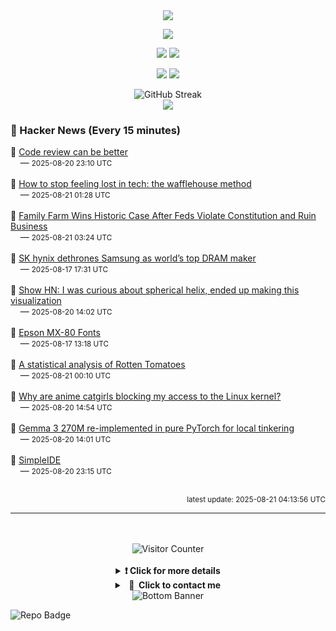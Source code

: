 <div align="center">
  <img src="https://readme-typing-svg.herokuapp.com?font=Fira+Code&weight=600&size=19&duration=3000&pause=1000&color=F7931A&center=true&vCenter=true&width=600&lines=%F0%9F%91%8B+Hi+%2C++I'm+(+Esmaeil+Asadi+%3C%3D%3E+%D8%A7%D8%B3%D9%80%D9%85%D9%80%D8%A7%D8%B9%D9%80%DB%8C%D9%80%D9%84+%D8%A7%D8%B3%D9%80%D8%AF%DB%8C+)"/>
</div>

<p align="center">
  <img src="http://github-profile-summary-cards.vercel.app/api/cards/profile-details?username=Null-Err0r&theme=gruvbox" />
</p>
<p align="center">
  <img src="http://github-profile-summary-cards.vercel.app/api/cards/repos-per-language?username=Null-Err0r&theme=gruvbox" />
  <img src="http://github-profile-summary-cards.vercel.app/api/cards/most-commit-language?username=Null-Err0r&theme=gruvbox" />
</p>
<p align="center">
  <img src="http://github-profile-summary-cards.vercel.app/api/cards/stats?username=Null-Err0r&theme=gruvbox" />
  <img src="http://github-profile-summary-cards.vercel.app/api/cards/productive-time?username=Null-Err0r&theme=gruvbox&utcOffset=8" />
</p>
<div align="center">
  <img src="https://streak-stats.demolab.com/?user=null-err0r&theme=gruvbox" alt="GitHub Streak" />
</div>
<div align="center">
  <img src="https://github-profile-trophy.vercel.app/?username=Null-Err0r&theme=gruvbox&no-frame=true&margin-w=15&margin-h=15&row=2&column=4" />
</div>


### 📰 Hacker News (Every 15 minutes)

<!-- HACKER_NEWS_START -->
🔹 <a href='https://tigerbeetle.com/blog/2025-08-04-code-review-can-be-better/' target='_blank' rel='noopener noreferrer'>Code review can be better</a><br>&nbsp;&nbsp;&nbsp;&nbsp;— <small>2025-08-20 23:10 UTC</small><br><br>
🔹 <a href='https://www.yacinemahdid.com/p/how-to-stop-feeling-lost-in-tech' target='_blank' rel='noopener noreferrer'>How to stop feeling lost in tech: the wafflehouse method</a><br>&nbsp;&nbsp;&nbsp;&nbsp;— <small>2025-08-21 01:28 UTC</small><br><br>
🔹 <a href='https://www.agweb.com/news/business/family-farm-wins-historic-case-after-feds-violate-constitution-and-ruin-business' target='_blank' rel='noopener noreferrer'>Family Farm Wins Historic Case After Feds Violate Constitution and Ruin Business</a><br>&nbsp;&nbsp;&nbsp;&nbsp;— <small>2025-08-21 03:24 UTC</small><br><br>
🔹 <a href='https://koreajoongangdaily.joins.com/news/2025-08-15/business/tech/Thanks-Nvidia-SK-hynix-dethrones-Samsung-as-worlds-top-DRAM-maker-for-first-time-in-over-30-years/2376834' target='_blank' rel='noopener noreferrer'>SK hynix dethrones Samsung as world’s top DRAM maker</a><br>&nbsp;&nbsp;&nbsp;&nbsp;— <small>2025-08-17 17:31 UTC</small><br><br>
🔹 <a href='https://visualrambling.space/moving-objects-in-3d/' target='_blank' rel='noopener noreferrer'>Show HN: I was curious about spherical helix, ended up making this visualization</a><br>&nbsp;&nbsp;&nbsp;&nbsp;— <small>2025-08-20 14:02 UTC</small><br><br>
🔹 <a href='https://mw.rat.bz/MX-80/' target='_blank' rel='noopener noreferrer'>Epson MX-80 Fonts</a><br>&nbsp;&nbsp;&nbsp;&nbsp;— <small>2025-08-17 13:18 UTC</small><br><br>
🔹 <a href='https://www.statsignificant.com/p/is-rotten-tomatoes-still-reliable' target='_blank' rel='noopener noreferrer'>A statistical analysis of Rotten Tomatoes</a><br>&nbsp;&nbsp;&nbsp;&nbsp;— <small>2025-08-21 00:10 UTC</small><br><br>
🔹 <a href='https://lock.cmpxchg8b.com/anubis.html' target='_blank' rel='noopener noreferrer'>Why are anime catgirls blocking my access to the Linux kernel?</a><br>&nbsp;&nbsp;&nbsp;&nbsp;— <small>2025-08-20 14:54 UTC</small><br><br>
🔹 <a href='https://github.com/rasbt/LLMs-from-scratch/tree/main/ch05/12_gemma3' target='_blank' rel='noopener noreferrer'>Gemma 3 270M re-implemented in pure PyTorch for local tinkering</a><br>&nbsp;&nbsp;&nbsp;&nbsp;— <small>2025-08-20 14:01 UTC</small><br><br>
🔹 <a href='https://github.com/jamesplotts/simpleide' target='_blank' rel='noopener noreferrer'>SimpleIDE</a><br>&nbsp;&nbsp;&nbsp;&nbsp;— <small>2025-08-20 23:15 UTC</small><br><br>
<!-- HACKER_NEWS_END -->

<p align="right"><small>latest update: 
<!-- HACKER_NEWS_LAST_UPDATED -->2025-08-21 04:13:56 UTC<!-- /HACKER_NEWS_LAST_UPDATED -->
</small></p>

<hr>

<div align="center">
  <br> </br>
  <img src="https://ghvc.kabelkultur.se/?username=null-err0r&abbreviated=true&color=ff5500&label=%E2%81%AE%20%E2%81%AE%E2%81%AE%20%E2%81%AE%E2%81%AE%20%20%F0%9F%91%80%20%E2%81%AE%20%E2%81%AE%E2%81%AE%20%E2%81%AE%E2%81%AEVisitor%E2%81%AE%20%E2%81%AE%E2%81%AE%20%E2%81%AE%E2%81%AE%20%F0%9F%91%80%E2%81%AE%20%E2%81%AE%E2%81%AE%20%E2%81%AE%E2%81%AE%E2%81%AE%20%E2%81%AE%E2%81%AE%20%E2%81%AE%E2%81%AE⁮⁮" alt="Visitor Counter" />
  <br> </br>
</div>
<details align="center">
<summary> <b> ❗️ Click for more details</b> </summary>
<br>
<div align="center">
  <a href="https://next.ossinsight.io/widgets/official/analyze-user-contribution-time-distribution?user_id=19436819&period=all_times" target="_blank" style="display: block;">
    <picture>
      <source media="(prefers-color-scheme: dark)" srcset="https://next.ossinsight.io/widgets/official/analyze-user-contribution-time-distribution/thumbnail.png?user_id=19436819&period=all_times&image_size=auto&color_scheme=dark" width="700" height="auto">
      <img alt="Contribution Time Distribution" src="https://next.ossinsight.io/widgets/official/analyze-user-contribution-time-distribution/thumbnail.png?user_id=19436819&period=all_times&image_size=auto&color_scheme=dark" width="700" height="auto">
    </picture>
  </a>
</div>
<div align="center">
  <a href="https://next.ossinsight.io/widgets/official/compose-user-dashboard-stats?user_id=19436819" target="_blank" style="display: block;">
    <picture>
      <source media="(prefers-color-scheme: dark)" srcset="https://next.ossinsight.io/widgets/official/compose-user-dashboard-stats/thumbnail.png?user_id=19436819&image_size=auto&color_scheme=dark" width="700" height="auto">
      <img alt="Dashboard Stats" src="https://next.ossinsight.io/widgets/official/compose-user-dashboard-stats/thumbnail.png?user_id=19436819&image_size=auto&color_scheme=dark" width="700" height="auto">
    </picture>
  </a>
</div>
<div align="center">
  <a href="https://next.ossinsight.io/widgets/official/compose-org-activity-map?activity=stars&role=stars&owner_id=19436819&period=past_12_months" target="_blank" style="display: block;">
    <picture>
      <source media="(prefers-color-scheme: dark)" srcset="https://next.ossinsight.io/widgets/official/compose-org-activity-map/thumbnail.png?activity=stars&role=stars&owner_id=19436819&period=past_12_months&image_size=4x7&color_scheme=dark" width="700" height="auto">
      <img alt="Geographical Distribution" src="https://next.ossinsight.io/widgets/official/compose-org-activity-map/thumbnail.png?activity=stars&role=stars&owner_id=19436819&period=past_12_months&image_size=4x7&color_scheme=dark" width="700" height="auto">
    </picture>
  </a>
</div>
<div align="center">
  <img src="https://github-readme-activity-graph.vercel.app/graph?username=Null-Err0r&theme=gruvbox" alt="Activity Graph" />
</div>
<br>
</details>
<details align="center">
<summary> <b>  💬  Click to contact me</b> </summary>
<br>
<div align="center">
  <br><br>
  <a href="https://t.me/NullError_ir" target="_blank">
    <img src="https://img.shields.io/badge/Telegram-black?style=for-the-badge&logo=Telegram" alt="Telegram" />
  </a>
</div>
<br>
</details>
<div align="center">
  <img src="https://raw.githubusercontent.com/Trilokia/Trilokia/379277808c61ef204768a61bbc5d25bc7798ccf1/bottom_header.svg" alt="Bottom Banner" />
</div>


![Repo Badge](https://visitor-badge.laobi.icu/badge?page_id=null-err0r.null-err0r) 
